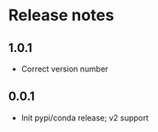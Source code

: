 # Release notes

<!-- do not remove -->

## 1.0.1

- Correct version number


## 0.0.1

- Init pypi/conda release; v2 support


